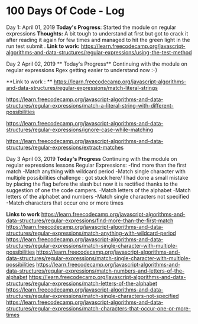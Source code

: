 # 100 Days Of Code - Log
Day 1: April 01, 2019 
**Today's Progress**: Started the module on regular expressions
**Thoughts:** A bit tough to understand at first but got to crack it after reading it again for few times and managed to hit the green light in the run test submit .
**Link to work:** 
https://learn.freecodecamp.org/javascript-algorithms-and-data-structures/regular-expressions/using-the-test-method

Day 2 April 02, 2019
** Today's Progress** Continuing with the module on regular expressions
Rgex getting easier to understand now :-)

**Link to work : **
https://learn.freecodecamp.org/javascript-algorithms-and-data-structures/regular-expressions/match-literal-strings

https://learn.freecodecamp.org/javascript-algorithms-and-data-structures/regular-expressions/match-a-literal-string-with-different-possibilities

https://learn.freecodecamp.org/javascript-algorithms-and-data-structures/regular-expressions/ignore-case-while-matching

https://learn.freecodecamp.org/javascript-algorithms-and-data-structures/regular-expressions/extract-matches


Day 3 April 03, 2019
**Today's Progress** Continuing with the module on regular expressions lessons
Regular Expressions: 
-find more than the first match
-Match anything with wildcard period
-Match single character with multiple possibilities challenge : got stuck here/ I had done a small mistake by placing the flag before the slash but now it is rectified thanks to the suggestion of one the code campers.
-Match letters of the alphabet
-Match letters of the alphabet and numbers 
-Match single characters not specified
-Match characters that occur one or more times


**Links to work**
https://learn.freecodecamp.org/javascript-algorithms-and-data-structures/regular-expressions/find-more-than-the-first-match
https://learn.freecodecamp.org/javascript-algorithms-and-data-structures/regular-expressions/match-anything-with-wildcard-period
https://learn.freecodecamp.org/javascript-algorithms-and-data-structures/regular-expressions/match-single-character-with-multiple-possibilities
https://learn.freecodecamp.org/javascript-algorithms-and-data-structures/regular-expressions/match-single-character-with-multiple-possibilities
https://learn.freecodecamp.org/javascript-algorithms-and-data-structures/regular-expressions/match-numbers-and-letters-of-the-alphabet
https://learn.freecodecamp.org/javascript-algorithms-and-data-structures/regular-expressions/match-letters-of-the-alphabet
https://learn.freecodecamp.org/javascript-algorithms-and-data-structures/regular-expressions/match-single-characters-not-specified
https://learn.freecodecamp.org/javascript-algorithms-and-data-structures/regular-expressions/match-characters-that-occur-one-or-more-times

